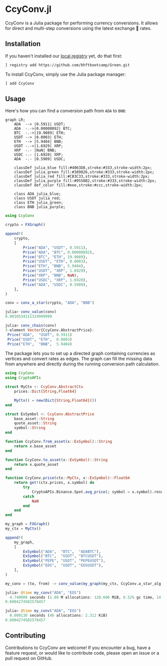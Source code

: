 # CcyConv.jl

CcyConv is a Julia package for performing currency conversions. It allows for direct and multi-step conversions using the latest exchange 💱 rates.

## Installation
If you haven't installed our [local registry](https://github.com/bhftbootcamp/Green) yet, do that first:
```
] registry add https://github.com/bhftbootcamp/Green.git
```

To install CcyConv, simply use the Julia package manager:

```julia
] add CcyConv
```

## Usage

Here's how you can find a conversion path from `ADA` to `BNB`:

```mermaid
graph LR;
    ADA  --> |0.5911| USDT;
    ADA  -.->|0.00000892| BTC;
    BTC  -.->|19.9089| ETH;
    USDT --> |0.0003| ETH;
    ETH  --> |5.9404| BNB;
    USDT -.->|1.6929| XRP;
    XRP  -.- |NaN| BNB;
    USDC -.- |1.6920| XRP;
    ADA  -.- |0.5909| USDC;

    classDef julia_blue fill:#4063D8,stroke:#333,stroke-width:2px;
    classDef julia_green fill:#389826,stroke:#333,stroke-width:2px;
    classDef julia_red fill:#CB3C33,stroke:#333,stroke-width:2px;
    classDef julia_purple fill:#9558B2,stroke:#333,stroke-width:2px;
    classDef def_color fill:#eee,stroke:#ccc,stroke-width:2px;

    class ADA julia_blue;
    class USDT julia_red;
    class ETH julia_green;
    class BNB julia_purple;
```

```julia
using CcyConv

crypto = FXGraph()

append!(
    crypto,
    [
        Price("ADA", "USDT", 0.5911),
        Price("ADA", "BTC", 0.00000892),
        Price("BTC", "ETH", 19.9089),
        Price("USDT", "ETH", 0.0003),
        Price("ETH", "BNB", 5.9404),
        Price("USDT", "XRP", 1.6929),
        Price("XRP", "BNB", NaN),
        Price("USDC", "XRP", 1.6920),
        Price("ADA", "USDC", 0.5909),
    ],
)

conv = conv_a_star(crypto, "ADA", "BNB")

julia> conv_value(conv)
0.0010534111319999999

julia> conv_chain(conv)
3-element Vector{CcyConv.AbstractPrice}:
 Price("ADA",  "USDT", 0.5911)
 Price("USDT", "ETH",  0.0003)
 Price("ETH",  "BNB",  5.9404)
```

The package lets you to set up a directed graph containing currencies as vertices and convert rates as edges. The graph can fill the missing data from anywhere and directly during the running conversion path calculation.

```julia
using CcyConv
using CryptoAPIs

struct MyCtx <: CcyConv.AbstractCtx
    prices::Dict{String,Float64}

    MyCtx() = new(Dict{String,Float64}())
end

struct ExSymbol <: CcyConv.AbstractPrice
    base_asset::String
    quote_asset::String
    symbol::String
end

function CcyConv.from_asset(x::ExSymbol)::String
    return x.base_asset
end

function CcyConv.to_asset(x::ExSymbol)::String
    return x.quote_asset
end

function CcyConv.price(ctx::MyCtx, x::ExSymbol)::Float64
    return get!(ctx.prices, x.symbol) do
        try
            CryptoAPIs.Binance.Spot.avg_price(; symbol = x.symbol).result.price
        catch
            NaN
        end
    end
end

my_graph = FXGraph()
my_ctx = MyCtx()

append!(
    my_graph,
    [
        ExSymbol("ADA",  "BTC",  "ADABTC"),
        ExSymbol("BTC",  "USDT", "BTCUSDT"),
        ExSymbol("PEPE", "USDT", "PEPEUSDT"),
        ExSymbol("EOS",  "USDT", "EOSUSDT"),
    ],
)

my_conv = (to, from) -> conv_value(my_graph(my_ctx, CcyConv.a_star_alg, to, from))

julia> @time my_conv("ADA", "EOS")
  4.740000 seconds (1.80 M allocations: 120.606 MiB, 0.52% gc time, 14.55% compilation time)
0.6004274502578457

julia> @time my_conv("ADA", "EOS")
  0.000130 seconds (46 allocations: 2.312 KiB)
0.6004274502578457
```

## Contributing

Contributions to CcyConv are welcome! If you encounter a bug, have a feature request, or would like to contribute code, please open an issue or a pull request on GitHub.

